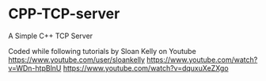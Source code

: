 # CPP-TCP-server
A Simple C++ TCP Server

Coded while following tutorials by Sloan Kelly on Youtube
https://www.youtube.com/user/sloankelly
https://www.youtube.com/watch?v=WDn-htpBlnU
https://www.youtube.com/watch?v=dquxuXeZXgo
